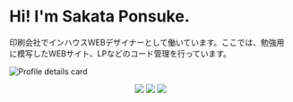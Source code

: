 # Hi! I'm Sakata Ponsuke.
印刷会社でインハウスWEBデザイナーとして働いています。ここでは、勉強用に模写したWEBサイト、LPなどのコード管理を行っています。

![Profile details card](http://github-profile-summary-cards.vercel.app/api/cards/profile-details?username=sakataponsuke&theme=vue)
<div align="center">
  <img src="http://github-profile-summary-cards.vercel.app/api/cards/repos-per-language?username=sakataponsuke&theme=vue" />
  <img src="http://github-profile-summary-cards.vercel.app/api/cards/most-commit-language?username=sakataponsuke&theme=vue" />
  <img src="http://github-profile-summary-cards.vercel.app/api/cards/productive-time?username=sakataponsuke&theme=vue" />
</div>

